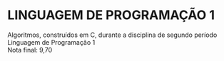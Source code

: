 # LINGUAGEM DE PROGRAMAÇÃO 1 
Algoritmos, construídos em C, durante a disciplina de segundo período Linguagem de Programação 1  
Nota final: 9,70
